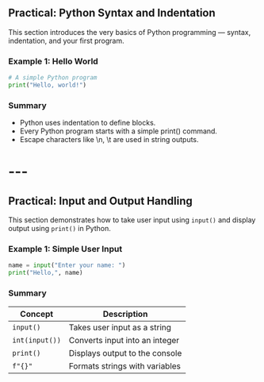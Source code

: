 ## Practical: Python Syntax and Indentation

This section introduces the very basics of Python programming — syntax, indentation, and your first program.

### Example 1: Hello World
```python
# A simple Python program
print("Hello, world!")
```

### Summary
* Python uses indentation to define blocks.
* Every Python program starts with a simple print() command.
* Escape characters like \n, \t are used in string outputs.

# ---

## Practical: Input and Output Handling

This section demonstrates how to take user input using `input()` and display output using `print()` in Python.

### Example 1: Simple User Input
```python
name = input("Enter your name: ")
print("Hello,", name)
```

### Summary

| Concept        | Description                    |
| -------------- | ------------------------------ |
| `input()`      | Takes user input as a string   |
| `int(input())` | Converts input into an integer |
| `print()`      | Displays output to the console |
| `f"{}"`        | Formats strings with variables |
